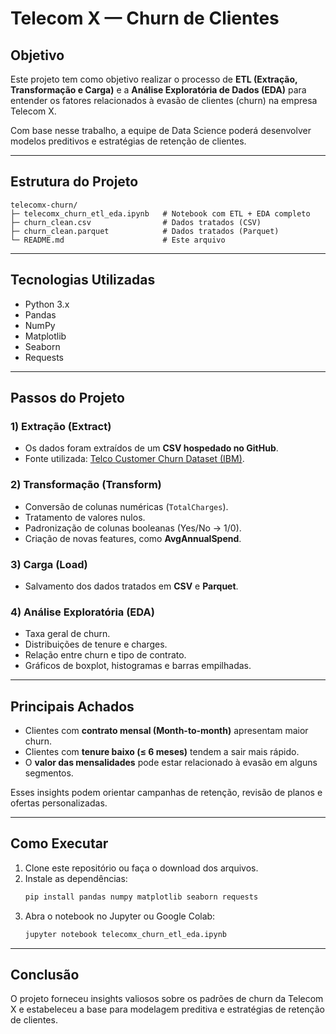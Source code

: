 # Telecom X — Churn de Clientes

##  Objetivo
Este projeto tem como objetivo realizar o processo de **ETL (Extração, Transformação e Carga)** e a **Análise Exploratória de Dados (EDA)** para entender os fatores relacionados à evasão de clientes (churn) na empresa Telecom X.

Com base nesse trabalho, a equipe de Data Science poderá desenvolver modelos preditivos e estratégias de retenção de clientes.

---

##  Estrutura do Projeto
```
telecomx-churn/
├─ telecomx_churn_etl_eda.ipynb   # Notebook com ETL + EDA completo
├─ churn_clean.csv                # Dados tratados (CSV)
├─ churn_clean.parquet            # Dados tratados (Parquet)
└─ README.md                      # Este arquivo
```

---

##  Tecnologias Utilizadas
- Python 3.x
- Pandas
- NumPy
- Matplotlib
- Seaborn
- Requests

---

##  Passos do Projeto

### 1) Extração (Extract)
- Os dados foram extraídos de um **CSV hospedado no GitHub**.
- Fonte utilizada: [Telco Customer Churn Dataset (IBM)](https://raw.githubusercontent.com/IBM/telco-customer-churn-on-icp4d/master/data/Telco-Customer-Churn.csv).

### 2) Transformação (Transform)
- Conversão de colunas numéricas (`TotalCharges`).
- Tratamento de valores nulos.
- Padronização de colunas booleanas (Yes/No → 1/0).
- Criação de novas features, como **AvgAnnualSpend**.

### 3) Carga (Load)
- Salvamento dos dados tratados em **CSV** e **Parquet**.

### 4) Análise Exploratória (EDA)
- Taxa geral de churn.
- Distribuições de tenure e charges.
- Relação entre churn e tipo de contrato.
- Gráficos de boxplot, histogramas e barras empilhadas.

---

##  Principais Achados
- Clientes com **contrato mensal (Month-to-month)** apresentam maior churn.
- Clientes com **tenure baixo (≤ 6 meses)** tendem a sair mais rápido.
- O **valor das mensalidades** pode estar relacionado à evasão em alguns segmentos.

Esses insights podem orientar campanhas de retenção, revisão de planos e ofertas personalizadas.

---

##  Como Executar
1. Clone este repositório ou faça o download dos arquivos.
2. Instale as dependências:
   ```bash
   pip install pandas numpy matplotlib seaborn requests
   ```
3. Abra o notebook no Jupyter ou Google Colab:
   ```bash
   jupyter notebook telecomx_churn_etl_eda.ipynb
   ```

---

##  Conclusão
O projeto forneceu insights valiosos sobre os padrões de churn da Telecom X e estabeleceu a base para modelagem preditiva e estratégias de retenção de clientes.

